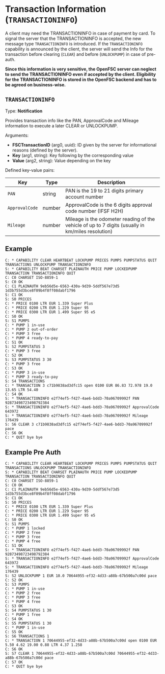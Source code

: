 # Transaction Information (`TRANSACTIONINFO`)

A client may need the TRANSACTIONINFO in case of payment by card. To signal the server that the TRANSACTIONINFO is accepted, the new message type `TRANSACTIONINFO` is introduced. If the `TRANSACTIONINFO` capability is announced by the client, the server will send the Info for the transaction before clearing (`CLEAR`) and before (`UNLOCKPUMP`) in case of pre-auth. 

**Since this information is very sensitive, the OpenFSC server can neglect to send the TRANSACTIONINFO even if accepted by the client. Eligibility for the TRANSACTIONINFO is stored in the OpenFSC backend and has to be agreed on business-wise.**

## `TRANSACTIONINFO`

Type: **Notification**

Provides transaction info like the PAN, ApprovalCode and Mileage information to execute a later CLEAR or UNLOCKPUMP.

Arguments:

- **FSCTransactionID** (arg0, uuid): ID given by the server for informational reasons (defined by the server).
- **Key** (arg1, string): Key following by the corresponding value
- **Value** (arg2, string): Value depending on the key

Defined key-value pairs:

|Key|Type|Description|
|-|-|-|
|`PAN`|string|PAN is the 19 to 21 digits primary account number|
|`ApprovalCode`|number|ApprovalCode is the 6 digits approval code number (IFSF H2H)|
|`Mileage`|number|Mileage is the odometer reading of the vehicle of up to 7 digits (usually in km/miles resolution)|

## Example

```
C: * CAPABILITY CLEAR HEARTBEAT LOCKPUMP PRICES PUMPS PUMPSTATUS QUIT TRANSACTIONS UNLOCKPUMP TRANSACTIONINFO
S: * CAPABILITY BEAT CHARSET PLAINAUTH PRICE PUMP LOCKEDPUMP TRANSACTION TRANSACTIONINFO QUIT
C: C0 CHARSET ISO-8859-1
S: C0 OK
C: C1 PLAINAUTH 9eb56d5e-6563-430a-9d39-5ddf567e73d5 1d3b755d3bce8f09b4f8ff08dabf1796
S: C1 OK
S: S0 PRICES
C: * PRICE 0100 LTR EUR 1.339 Super Plus
C: * PRICE 0200 LTR EUR 1.229 Super 95
C: * PRICE 0300 LTR EUR 1.499 Super 95 e5
C: S0 OK
S: S1 PUMPS
C: * PUMP 1 in-use
C: * PUMP 2 out-of-order
C: * PUMP 3 free
C: * PUMP 4 ready-to-pay
C: S1 OK
S: S2 PUMPSTATUS 3
C: * PUMP 3 free
C: S2 OK
S: S3 PUMPSTATUS 3 30
C: * PUMP 3 free
C: S3 OK
C: * PUMP 3 in-use
C: * PUMP 3 ready-to-pay
S: S4 TRANSACTIONS
C: * TRANSACTION 3 c71b9838ad3dfc15 open 0100 EUR 86.83 72.978 19.0 13.65 LTR 54.40
C: S4 OK
S: * TRANSACTIONINFO e2f74ef5-f427-4ae6-bdd3-70a96709992f PAN 92873498723498792384
S: * TRANSACTIONINFO e2f74ef5-f427-4ae6-bdd3-70a96709992f ApprovalCode 643972
S: * TRANSACTIONINFO e2f74ef5-f427-4ae6-bdd3-70a96709992f Mileage 176439
S: S6 CLEAR 3 c71b9838ad3dfc15 e2f74ef5-f427-4ae6-bdd3-70a96709992f pace
C: S6 OK
C: * QUIT bye bye
```

## Example Pre Auth

```
C: * CAPABILITY CLEAR HEARTBEAT LOCKPUMP PRICES PUMPS PUMPSTATUS QUIT TRANSACTIONS UNLOCKPUMP TRANSACTIONINFO
S: * CAPABILITY BEAT CHARSET PLAINAUTH PRICE PUMP LOCKEDPUMP TRANSACTION TRANSACTIONINFO QUIT
C: C0 CHARSET ISO-8859-1
S: C0 OK
C: C1 PLAINAUTH 9eb56d5e-6563-430a-9d39-5ddf567e73d5 1d3b755d3bce8f09b4f8ff08dabf1796
S: C1 OK
S: S0 PRICES
C: * PRICE 0100 LTR EUR 1.339 Super Plus
C: * PRICE 0200 LTR EUR 1.229 Super 95
C: * PRICE 0300 LTR EUR 1.499 Super 95 e5
C: S0 OK
S: S1 PUMPS
C: * PUMP 1 locked
C: * PUMP 2 free
C: * PUMP 3 free
C: * PUMP 4 free
C: S1 OK
S: * TRANSACTIONINFO e2f74ef5-f427-4ae6-bdd3-70a96709992f PAN 92873498723498792384
S: * TRANSACTIONINFO e2f74ef5-f427-4ae6-bdd3-70a96709992f ApprovalCode 643972
S: * TRANSACTIONINFO e2f74ef5-f427-4ae6-bdd3-70a96709992f Mileage 176439
S: S2 UNLOCKPUMP 1 EUR 10.0 70644955-ef32-4d33-a88b-67b500a7c00d pace
C: S2 OK
S: S3 PUMPS
C: * PUMP 1 in-use
C: * PUMP 2 free
C: * PUMP 3 free
C: * PUMP 4 free
C: S3 OK
S: S4 PUMPSTATUS 1 30
C: * PUMP 1 free
C: S4 OK
S: S5 PUMPSTATUS 1 30
C: * PUMP 1 in-use
C: S5 OK
S: S6 TRANSACTIONS 1
C: * TRANSACTION 1 70644955-ef32-4d33-a88b-67b500a7c00d open 0100 EUR 5.50 4.62 19.00 0.88 LTR 4.37 1.258
C: S6 OK
S: S7 CLEAR 1 70644955-ef32-4d33-a88b-67b500a7c00d 70644955-ef32-4d33-a88b-67b500a7c00d pace
C: S7 OK
C: * QUIT bye bye
```
